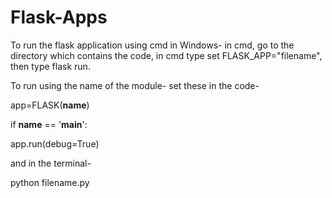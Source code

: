 # Flask-Apps

To run the flask application using cmd in Windows-
in cmd, go to the directory which contains the code, in cmd type set FLASK_APP="filename", then type flask run.

To run using the name of the module-
set these in the code-

app=FLASK(__name__)


if __name__ == '__main__':

app.run(debug=True)

and in the terminal- 

python filename.py
